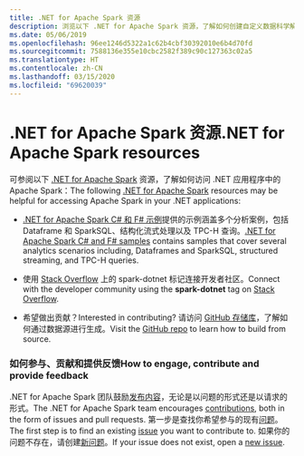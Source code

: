 ```yaml
---
title: .NET for Apache Spark 资源
description: 浏览以下 .NET for Apache Spark 资源，了解如何创建自定义数据科学解决方案以及如何将其集成到 .NET 应用程序中。
ms.date: 05/06/2019
ms.openlocfilehash: 96ee1246d5322a1c62b4cbf30392010e6b4d70fd
ms.sourcegitcommit: 7588136e355e10cbc2582f389c90c127363c02a5
ms.translationtype: HT
ms.contentlocale: zh-CN
ms.lasthandoff: 03/15/2020
ms.locfileid: "69620039"
---
```

# <a name="net-for-apache-spark-resources"></a><span data-ttu-id="9a114-103">.NET for Apache Spark 资源</span><span class="sxs-lookup"><span data-stu-id="9a114-103">.NET for Apache Spark resources</span></span>

<span data-ttu-id="9a114-104">可参阅以下 [.NET for Apache Spark](../index.yml) 资源，了解如何访问 .NET 应用程序中的 Apache Spark：</span><span class="sxs-lookup"><span data-stu-id="9a114-104">The following [.NET for Apache Spark](../index.yml) resources may be helpful for accessing Apache Spark in your .NET applications:</span></span>

* <span data-ttu-id="9a114-105">[.NET for Apache Spark C# 和 F# 示例](https://github.com/dotnet/spark#samples)提供的示例涵盖多个分析案例，包括 Dataframe 和 SparkSQL、结构化流式处理以及 TPC-H 查询。</span><span class="sxs-lookup"><span data-stu-id="9a114-105">[.NET for Apache Spark C# and F# samples](https://github.com/dotnet/spark#samples) contains samples that cover several analytics scenarios including, Dataframes and SparkSQL, structured streaming, and TPC-H queries.</span></span>

* <span data-ttu-id="9a114-106">使用 [Stack Overflow](https://stackoverflow.com/questions/tagged/spark-dotnet) 上的 spark-dotnet 标记连接开发者社区。</span><span class="sxs-lookup"><span data-stu-id="9a114-106">Connect with the developer community using the **spark-dotnet** tag on [Stack Overflow](https://stackoverflow.com/questions/tagged/spark-dotnet).</span></span>

* <span data-ttu-id="9a114-107">希望做出贡献？</span><span class="sxs-lookup"><span data-stu-id="9a114-107">Interested in contributing?</span></span> <span data-ttu-id="9a114-108">请访问 [GitHub 存储库](https://github.com/dotnet/spark)，了解如何通过数据源进行生成。</span><span class="sxs-lookup"><span data-stu-id="9a114-108">Visit the [GitHub repo](https://github.com/dotnet/spark) to learn how to build from source.</span></span>

### <a name="how-to-engage-contribute-and-provide-feedback"></a><span data-ttu-id="9a114-109">如何参与、贡献和提供反馈</span><span class="sxs-lookup"><span data-stu-id="9a114-109">How to engage, contribute and provide feedback</span></span>

<span data-ttu-id="9a114-110">.NET for Apache Spark 团队鼓励[发布内容](https://github.com/dotnet/spark/blob/master/docs/contributing.md)，无论是以问题的形式还是以请求的形式。</span><span class="sxs-lookup"><span data-stu-id="9a114-110">The .NET for Apache Spark team encourages [contributions](https://github.com/dotnet/spark/blob/master/docs/contributing.md), both in the form of issues and pull requests.</span></span> <span data-ttu-id="9a114-111">第一步是查找你希望参与的现有[问题](https://github.com/dotnet/spark/issues)。</span><span class="sxs-lookup"><span data-stu-id="9a114-111">The first step is to find an existing [issue](https://github.com/dotnet/spark/issues) you want to contribute to.</span></span> <span data-ttu-id="9a114-112">如果你的问题不存在，请创建[新问题](https://github.com/dotnet/spark/issues?utf8=%E2%9C%93&q=is%3Aissue+is%3Aopen+)。</span><span class="sxs-lookup"><span data-stu-id="9a114-112">If your issue does not exist, open a [new issue](https://github.com/dotnet/spark/issues?utf8=%E2%9C%93&q=is%3Aissue+is%3Aopen+).</span></span>
